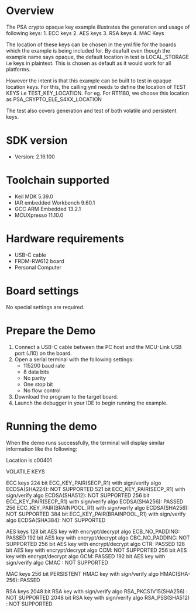 Overview
========
The PSA crypto opaque key example illustrates the generation and usage of following keys:
    1. ECC keys
    2. AES keys
    3. RSA keys
    4. MAC Keys

The location of these keys can be chosen in the yml file for the boards
which the example is being included for. By deafult even though the
example name says opaque, the default location in test is LOCAL_STORAGE i.e
keys in plaintext. This is chosen as default as it would work for all platforms.

However the intent is that this example can be built to test in opaque location keys. For this,
the calling yml needs to define the location of TEST KEYS i.e TEST_KEY_LOCATION.
For eg. For RT1180, we choose this location as PSA_CRYPTO_ELE_S4XX_LOCATION

The test also covers generation and test of both volatile and persistent keys.


SDK version
===========
- Version: 2.16.100

Toolchain supported
===================
- Keil MDK  5.39.0
- IAR embedded Workbench  9.60.1
- GCC ARM Embedded  13.2.1
- MCUXpresso  11.10.0

Hardware requirements
=====================
- USB-C cable
- FRDM-RW612 board
- Personal Computer

Board settings
==============
No special settings are required.

Prepare the Demo
================
1.  Connect a USB-C cable between the PC host and the MCU-Link USB port (J10) on the board.
2.  Open a serial terminal with the following settings:
    - 115200 baud rate
    - 8 data bits
    - No parity
    - One stop bit
    - No flow control
3.  Download the program to the target board.
4.  Launch the debugger in your IDE to begin running the example.

Running the demo
================
When the demo runs successfully, the terminal will display similar information like the following:

Location is c00401

VOLATILE KEYS

ECC keys
224 bit ECC_KEY_PAIR(SECP_R1) with sign/verify algo ECDSA(SHA224): NOT SUPPORTED
521 bit ECC_KEY_PAIR(SECP_R1) with sign/verify algo ECDSA(SHA512): NOT SUPPORTED
256 bit ECC_KEY_PAIR(SECP_R1) with sign/verify algo ECDSA(SHA256): PASSED
256 ECC_KEY_PAIR(BRAINPOOL_R1) with sign/verify algo ECDSA(SHA256): NOT SUPPORTED
384 bit ECC_KEY_PAIR(BRAINPOOL_R1) with sign/verify algo ECDSA(SHA384): NOT SUPPORTED

AES keys 
128 bit AES key with encrypt/decrypt algo ECB_NO_PADDING: PASSED
192 bit AES key with encrypt/decrypt algo CBC_NO_PADDING: NOT SUPPORTED
256 bit AES key with encrypt/decrypt algo CTR: PASSED
128 bit AES key with encrypt/decrypt algo CCM: NOT SUPPORTED
256 bit AES key with encrypt/decrypt algo GCM: PASSED
192 bit AES key with sign/verify algo CMAC : NOT SUPPORTED

MAC keys 
256 bit PERSISTENT HMAC key with sign/verify algo HMAC(SHA-256): PASSED

RSA keys 
2048 bit RSA key with sign/verify algo RSA_PKCS1V15(SHA256) : NOT SUPPORTED
2048 bit RSA key with sign/verify algo RSA_PSS(SHA512) : NOT SUPPORTED
